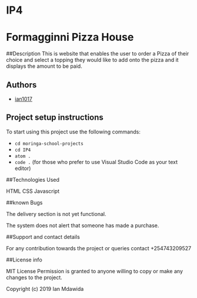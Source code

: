 # IP4
# Formagginni Pizza House

##Description
This is website that enables the user to order a Pizza of their choice and select a topping they would like to add onto the pizza and it displays the amount to be paid.
## Authors
- [ian1017](https://github.com/ian1017)

## Project setup instructions
To start using this project use the following commands:

- `cd moringa-school-projects`
- `cd IP4`
- `atom .`
-  `code .` (for those who prefer to use Visual Studio Code as your text editor)

##Technologies Used

HTML
CSS
Javascript

##known Bugs

The delivery section is not yet functional.

The system does not alert that someone has made a purchase.

##Support and contact details

For any contribution towards the project or queries contact +254743209527

##License info

MIT License
Permission is granted to anyone willing to copy or make any changes to the project.

Copyright (c) 2019 Ian Mdawida

